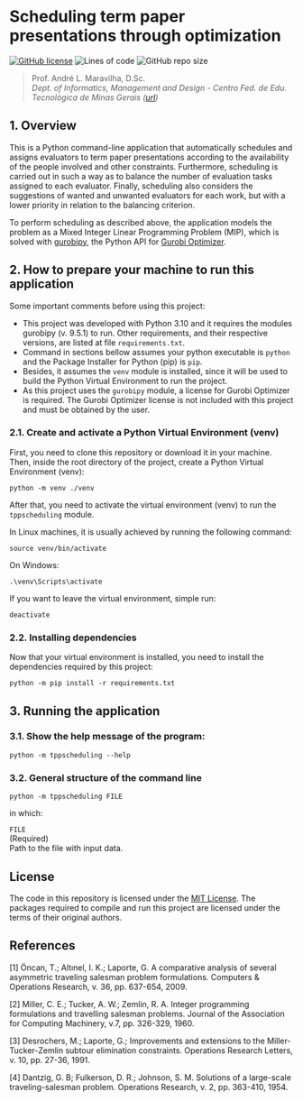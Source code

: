 # Scheduling term paper presentations through optimization

[![GitHub license](https://img.shields.io/github/license/andremaravilha/tpp-scheduling)](https://github.com/andremaravilha/tpp-scheduling/blob/main/LICENSE) 
![Lines of code](https://img.shields.io/tokei/lines/github/andremaravilha/tpp-scheduling) 
![GitHub repo size](https://img.shields.io/github/repo-size/andremaravilha/tpp-scheduling) 

> Prof. André L. Maravilha, D.Sc.  
> *Dept. of Informatics, Management and Design - Centro Fed. de Edu. Tecnológica de Minas Gerais ([url](https://www.cefetmg.br/))*  


## 1. Overview

This is a Python command-line application that automatically schedules and assigns evaluators to term paper presentations according to the availability of the people involved and other constraints. Furthermore, scheduling is carried out in such a way as to balance the number of evaluation tasks assigned to each evaluator. Finally, scheduling also considers the suggestions of wanted and unwanted evaluators for each work, but with a lower priority in relation to the balancing criterion.

To perform scheduling as described above, the application models the problem as a Mixed Integer Linear Programming Problem (MIP), which is solved with [gurobipy](https://pypi.org/project/gurobipy/), the Python API for [Gurobi Optimizer](https://www.gurobi.com/).


## 2. How to prepare your machine to run this application

Some important comments before using this project:  
* This project was developed with Python 3.10 and it requires the modules gurobipy (v. 9.5.1) to run. Other requirements, and their respective versions, are listed at file `requirements.txt`.
* Command in sections bellow assumes your python executable is `python` and the Package Installer for Python (pip) is `pip`.
* Besides, it assumes the `venv` module is installed, since it will be used to build the Python Virtual Environment to run the project.
* As this project uses the `gurobipy` module, a license for Gurobi Optimizer is required. The Gurobi Optimizer license is not included with this project and must be obtained by the user.

### 2.1. Create and activate a Python Virtual Environment (venv)

First, you need to clone this repository or download it in your machine. Then, inside the root directory of the project, create a Python Virtual Environment (venv):
```
python -m venv ./venv
```

After that, you need to activate the virtual environment (venv) to run the `tppscheduling` module.

In Linux machines, it is usually achieved by running the following command: 
```
source venv/bin/activate
```

On Windows:
```
.\venv\Scripts\activate
```

If you want to leave the virtual environment, simple run:
```
deactivate
```

### 2.2. Installing dependencies

Now that your virtual environment is installed, you need to install the dependencies required by this project: 
```
python -m pip install -r requirements.txt
```


## 3. Running the application

### 3.1. Show the help message of the program:

```
python -m tppscheduling --help
```

### 3.2. General structure of the command line

```
python -m tppscheduling FILE
```  
in which:  

`FILE`  
(Required)  
Path to the file with input data.


## License
The code in this repository is licensed under the [MIT License](https://github.com/andremaravilha/tpp-scheduling/blob/main/LICENSE). The packages required to compile and run this project are licensed under the terms of their original authors.


## References
[1] Öncan, T.; Altınel, I. K.; Laporte, G. A comparative analysis of several asymmetric traveling salesman problem formulations. Computers & Operations Research, v. 36, pp. 637-654, 2009.

[2] Miller, C. E.; Tucker, A. W.; Zemlin, R. A. Integer programming formulations and travelling salesman problems. Journal of the Association for Computing Machinery, v.7, pp. 326-329, 1960.

[3] Desrochers, M.; Laporte, G.; Improvements and extensions to the Miller-Tucker-Zemlin subtour elimination constraints. Operations Research Letters, v. 10, pp. 27-36, 1991.

[4] Dantzig, G. B; Fulkerson, D. R.; Johnson, S. M. Solutions of a large-scale traveling-salesman problem. Operations Research, v. 2, pp. 363-410, 1954.

